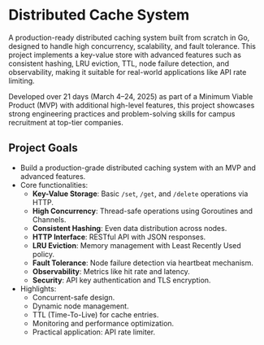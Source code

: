 # Distributed Cache System

A production-ready distributed caching system built from scratch in Go, designed to handle high concurrency, scalability, and fault tolerance. This project implements a key-value store with advanced features such as consistent hashing, LRU eviction, TTL, node failure detection, and observability, making it suitable for real-world applications like API rate limiting.

Developed over 21 days (March 4–24, 2025) as part of a Minimum Viable Product (MVP) with additional high-level features, this project showcases strong engineering practices and problem-solving skills for campus recruitment at top-tier companies.

## Project Goals

- Build a production-grade distributed caching system with an MVP and advanced features.
- Core functionalities:
  - **Key-Value Storage**: Basic `/set`, `/get`, and `/delete` operations via HTTP.
  - **High Concurrency**: Thread-safe operations using Goroutines and Channels.
  - **Consistent Hashing**: Even data distribution across nodes.
  - **HTTP Interface**: RESTful API with JSON responses.
  - **LRU Eviction**: Memory management with Least Recently Used policy.
  - **Fault Tolerance**: Node failure detection via heartbeat mechanism.
  - **Observability**: Metrics like hit rate and latency.
  - **Security**: API key authentication and TLS encryption.
- Highlights:
  - Concurrent-safe design.
  - Dynamic node management.
  - TTL (Time-To-Live) for cache entries.
  - Monitoring and performance optimization.
  - Practical application: API rate limiter.